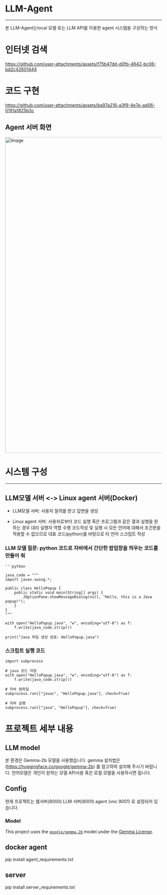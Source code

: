 # LLM-Agent
---
본 LLM-Agent는local 모델 또는 LLM API를 이용한 agent 시스템을 구성하는 방식


# 인터넷 검색
https://github.com/user-attachments/assets/f75b47dd-d0fb-4642-bc06-bd2c42601444



# 코드 구현
https://github.com/user-attachments/assets/ba97a216-a3f9-4e7e-ad06-0191a1825b3c



## Agent 서버 화면

<img width="1912" height="1013" alt="Image" src="https://github.com/user-attachments/assets/be96d40c-1939-482d-b2ac-319baafb503e" />



# 시스템 구성 
---
## LLM모델 서버 <-> Linux agent 서버(Docker)

+ LLM모델 서버: 사용자 질의를 받고 답변을 생성 

+ Linux agent 서버: 사용자로부터 코드 실행 혹은 프로그램과 같은 결과 실행을 원하는 경우 대리 실행자 역할 수행
코드작성 및 실행 시 모든 언어에 대해서 조건문을 적용할 수 없으므로
대표 코드(python)를 바탕으로 타 언어 스크립트 작성
### LLM 모델 질문: python 코드로 자바에서 간단한 팝업창을 띄우는 코드를 만들어 줘

```
'''python 

java_code = """
import javax.swing.*;

public class HelloPopup {
    public static void main(String[] args) {
        JOptionPane.showMessageDialog(null, "Hello, this is a Java popup!");
    }
}
"""

with open("HelloPopup.java", "w", encoding="utf-8") as f:
    f.write(java_code.strip())

print("Java 파일 생성 완료: HelloPopup.java")
```

### 스크립트 실행 코드
```
import subprocess

# java 코드 저장
with open("HelloPopup.java", "w", encoding="utf-8") as f:
    f.write(java_code.strip())

# 자바 컴파일
subprocess.run(["javac", "HelloPopup.java"], check=True)

# 자바 실행
subprocess.run(["java", "HelloPopup"], check=True)
```
# 프로젝트 세부 내용
## LLM model 
본 환경은 Gemma-2b 모델을 사용했습니다.
gemma 설치법은 
(https://huggingface.co/google/gemma-2b) 를 참고하여 설치해 주시기 바랍니다.
언어모델은 개인이 원하는 모델 API사용 혹은 로컬 모델을 사용하시면 됩니다.


## Config
현재 프로젝트는 
웹서버(8000)
LLM 서버(8001)
agent (vnc 9001) 
로 설정되어 있습니다.

### Model
This project uses the [`google/gemma-2b`](https://huggingface.co/google/gemma-2b) model under the [Gemma License](https://ai.google.dev/gemma/gemma-license).

## docker agent
pip install agent_requirements.txt

## server
pip install server_requirements.txt
